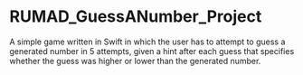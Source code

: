 # RUMAD_GuessANumber_Project

A simple game written in Swift in which the user has to attempt to guess a generated number in 5 attempts, 
given a hint after each guess that specifies whether the guess was higher or lower than the generated number.
